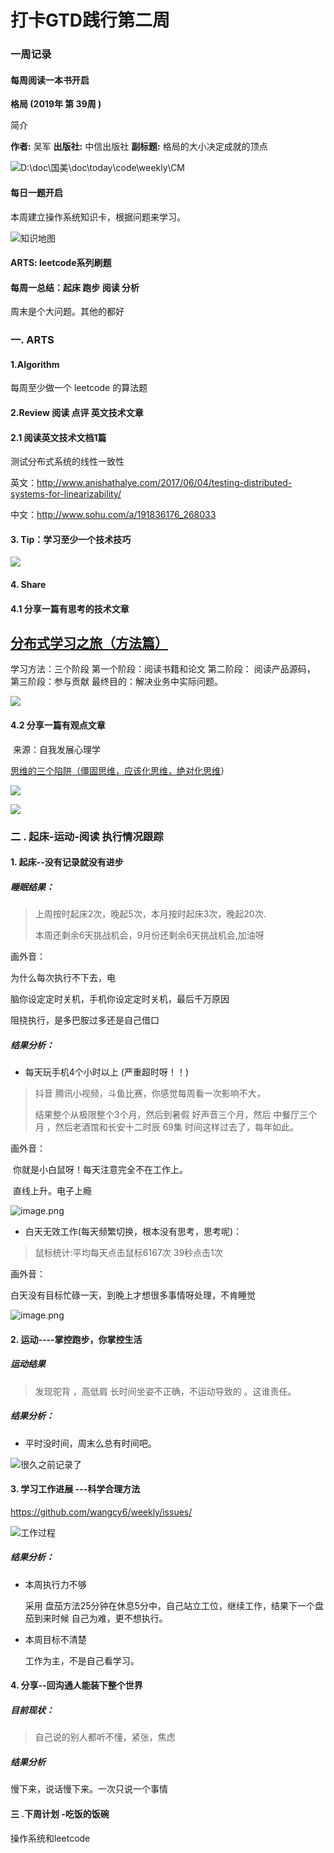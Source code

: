 # 打卡GTD践行第二周 



### 一周记录



#### 每周阅读一本书开启



**格局 (2019年 第 39周 )**

简介

**作者:** 吴军
**出版社:** 中信出版社
**副标题:** 格局的大小决定成就的顶点

![D:\doc\国美\doc\today\code\weekly\CM](https://img3.doubanio.com/view/subject/l/public/s33461495.jpg)




#### 每日一题开启

本周建立操作系统知识卡，根据问题来学习。



![知识地图](https://upload-images.jianshu.io/upload_images/1837968-5aa333adf92c4622.png?imageMogr2/auto-orient/strip%7CimageView2/2/w/1240)



#### ARTS: leetcode系列刷题



#### 每周一总结：起床 跑步 阅读 分析

周末是个大问题。其他的都好



### 一. ARTS


#### 1.Algorithm

每周至少做一个 leetcode 的算法题



#### 2.Review 阅读 点评 英文技术文章

#### 2.1 阅读英文技术文档1篇

测试分布式系统的线性一致性

英文：http://www.anishathalye.com/2017/06/04/testing-distributed-systems-for-linearizability/

中文：http://www.sohu.com/a/191836176_268033





#### 3. Tip：学习至少一个技术技巧

![](https://mmbiz.qpic.cn/mmbiz_png/2H3gcc9GEbuSTnJ3QDR7ku16VekPRMJuw4e3oH7zU6zDlIIkFBjAXePVh8mQ3znUnAUia7cPnl4uIPux5HicA24Q/640?wx_fmt=png&tp=webp&wxfrom=5&wx_lazy=1&wx_co=1)


#### 4.  Share


#### 4.1 分享一篇有思考的技术文章



## [分布式学习之旅（方法篇）](https://mp.weixin.qq.com/s/7CRAI3fzNAS3rIjoiYJDmw)

学习方法：三个阶段
第一个阶段：阅读书籍和论文
第二阶段： 阅读产品源码，
第三阶段：参与贡献
最终目的：解决业务中实际问题。

![](https://mmbiz.qpic.cn/mmbiz_jpg/2H3gcc9GEbtw5D69cgFog5RAA7Hia77jHZ3TwgL4PmPssiaZEDOyNnSGgIIMdIS4HRFniajl1Goa8sicNo0uSh7SOA/640?wx_fmt=jpeg&tp=webp&wxfrom=5&wx_lazy=1&wx_co=1)





 #### 4.2 分享一篇有观点文章 

​    来源：自我发展心理学



[思维的三个陷阱（僵固思维，应该化思维，绝对化思维](https://mp.weixin.qq.com/s/Ug9p7Di4mgRMAnS3YcR0iw)）

![](../images/201909/640.webp)

![](../images/201909/640-1569743185908.webp)

### 二 . 起床-运动-阅读 执行情况跟踪


#### 1. 起床--没有记录就没有进步
##### 睡眠结果：

> 上周按时起床2次，晚起5次，本月按时起床3次，晚起20次.
>
> 本周还剩余6天挑战机会，9月份还剩余6天挑战机会,加油呀



画外音：

为什么每次执行不下去，电

脑你设定定时关机，手机你设定定时关机，最后千万原因

阻挠执行，是多巴胺过多还是自己借口



##### 结果分析：



- 每天玩手机4个小时以上  (严重超时呀！！)

> 抖音 腾讯小视频，斗鱼比赛，你感觉每周看一次影响不大，
>
> 结果整个从极限整个3个月，然后到暑假 好声音三个月，然后 中餐厅三个月 ，然后老酒馆和长安十二时辰 69集 时间这样过去了，每年如此。



画外音：

​      你就是小白鼠呀！每天注意完全不在工作上。

​      直线上升。电子上瘾



![image.png](../images/201909/1837968-b50242ec827ba46f.png)





- 白天无效工作(每天频繁切换，根本没有思考，思考呢)：

> 鼠标统计:平均每天点击鼠标6167次 39秒点击1次



画外音：

 白天没有目标忙碌一天，到晚上才想很多事情呀处理，不肯睡觉



![image.png](../images/201909/1837968-00f9dc00704e105a.png)





#### 2. 运动----掌控跑步，你掌控生活
##### 运动结果

> 发现驼背 ，高低肩 长时间坐姿不正确，不运动导致的  。这谁责任。





##### 结果分析：

- 平时没时间，周末么总有时间吧。



![很久之前记录了](https://upload-images.jianshu.io/upload_images/1837968-8ba4b4ffd846ffed.png?imageMogr2/auto-orient/strip%7CimageView2/2/w/1240)


#### 3.  学习工作进展 ---科学合理方法

 https://github.com/wangcy6/weekly/issues/

![工作过程](https://upload-images.jianshu.io/upload_images/1837968-5b6099d4580381f3.png?imageMogr2/auto-orient/strip%7CimageView2/2/w/1240)

##### 结果分析：

- 本周执行力不够

  采用 盘茄方法25分钟在休息5分中，自己站立工位，继续工作，结果下一个盘茄到来时候 自己为难，更不想执行。

- 本周目标不清楚

  工作为主，不是自己看学习。

#### 4. 分享--回沟通人能装下整个世界

##### 目前现状：

> 自己说的别人都听不懂，紧张，焦虑 
>



##### 结果分析

慢下来，说话慢下来。一次只说一个事情





#### 三 .下周计划 -吃饭的饭碗

操作系统和leetcode


